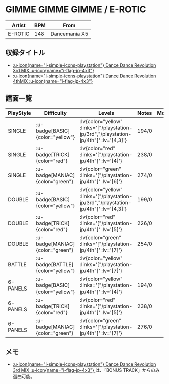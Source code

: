 # GIMME GIMME GIMME / E-ROTIC

|Artist|BPM|From|
|------|---|----|
|E-ROTIC|148|Dancemania X5|

## 収録タイトル

- [ :u-icon{name="i-simple-icons-playstation"} Dance Dance Revolution 3rd MIX :u-icon{name="i-flag-jp-4x3"} ](/playstation-jp/3rd)
- [ :u-icon{name="i-simple-icons-playstation"} Dance Dance Revolution 4thMIX :u-icon{name="i-flag-jp-4x3"} ](/playstation-jp/4th)

## 譜面一覧

|PlayStyle|Difficulty|Levels|Notes|Movie|
|---------|----------|------|-----|-----|
|SINGLE| :u-badge[BASIC]{color="yellow"} | :lv{color="yellow" :links='["/playstation-jp/3rd","/playstation-jp/4th"]' :lv='[4,3]'} |194/0||
|SINGLE| :u-badge[TRICK]{color="red"} | :lv{color="red" :links='["/playstation-jp/4th"]' :lv='[4]'} |238/0||
|SINGLE| :u-badge[MANIAC]{color="green"} | :lv{color="green" :links='["/playstation-jp/4th"]' :lv='[6]'} |274/0||
|DOUBLE| :u-badge[BASIC]{color="yellow"} | :lv{color="yellow" :links='["/playstation-jp/3rd","/playstation-jp/4th"]' :lv='[4,3]'} |199/0||
|DOUBLE| :u-badge[TRICK]{color="red"} | :lv{color="red" :links='["/playstation-jp/4th"]' :lv='[5]'} |226/0||
|DOUBLE| :u-badge[MANIAC]{color="green"} | :lv{color="green" :links='["/playstation-jp/4th"]' :lv='[7]'} |254/0||
|BATTLE| :u-badge[BATTLE]{color="yellow"} | :lv{color="yellow" :links='["/playstation-jp/4th"]' :lv='[7]'} |||
|6-PANELS| :u-badge[BASIC]{color="yellow"} | :lv{color="yellow" :links='["/playstation-jp/4th"]' :lv='[4]'} |194/0||
|6-PANELS| :u-badge[TRICK]{color="red"} | :lv{color="red" :links='["/playstation-jp/4th"]' :lv='[5]'} |238/0||
|6-PANELS| :u-badge[MANIAC]{color="green"} | :lv{color="green" :links='["/playstation-jp/4th"]' :lv='[7]'} |276/0||

## メモ

- [ :u-icon{name="i-simple-icons-playstation"} Dance Dance Revolution 3rd MIX :u-icon{name="i-flag-jp-4x3"} ](/playstation-jp/3rd)は、「BONUS TRACK」からのみ選曲可能。
